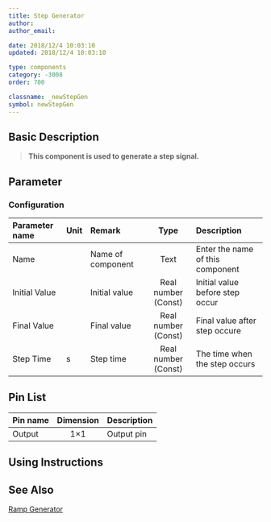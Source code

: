 ```yaml
---
title: Step Generator
author: 
author_email:

date: 2018/12/4 10:03:10
updated: 2018/12/4 10:03:10

type: components
category: -3008
order: 700

classname: _newStepGen
symbol: newStepGen
---
```

## Basic Description


> **This component is used to generate a step signal.**

## Parameter
### Configuration
| Parameter name | Unit | Remark | Type | Description |
| :--- | :--- | :--- | :--: | :--- |
| Name |  | Name of component | Text | Enter the name of this component |
| Initial Value |  | Initial value | Real number (Const) | Initial value before step occur |
| Final Value |  | Final value | Real number (Const) | Final value after step occure |
| Step Time | s | Step time | Real number (Const) | The time when the step occurs |


## Pin List

| Pin name | Dimension | Description |
| :--- | :--:  | :--- |
| Output | 1×1 | Output pin |

## Using Instructions



## See Also

[Ramp Generator](comp_newRampGen.md)
